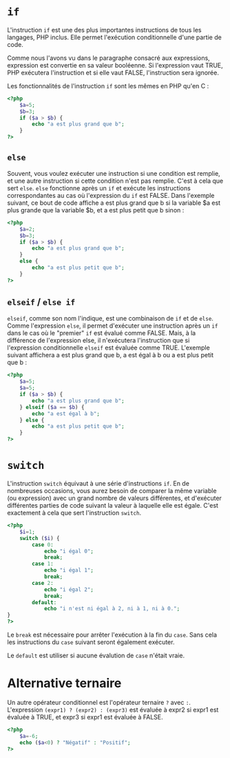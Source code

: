 # `if`

L'instruction `if` est une des plus importantes instructions de tous les langages, PHP inclus. Elle permet l'exécution conditionnelle d'une partie de code. 

Comme nous l'avons vu dans le paragraphe consacré aux expressions, expression est convertie en sa valeur booléenne. Si l'expression vaut TRUE, PHP exécutera l'instruction et si elle vaut FALSE, l'instruction sera ignorée. 

Les fonctionnalités de l'instruction `if` sont les mêmes en PHP qu'en C :

```php runnable
<?php
	$a=5;
	$b=3;
	if ($a > $b) {
		echo "a est plus grand que b";
	}
?>
```

## `else`

Souvent, vous voulez exécuter une instruction si une condition est remplie, et une autre instruction si cette condition n'est pas remplie. C'est à cela que sert `else`. `else` fonctionne après un `if` et exécute les instructions correspondantes au cas où l'expression du `if` est FALSE. Dans l'exemple suivant, ce bout de code affiche a est plus grand que b si la variable $a est plus grande que la variable $b, et a est plus petit que b sinon :

```php runnable
<?php
	$a=2;
	$b=3;
	if ($a > $b) {
		echo "a est plus grand que b";
	}
	else {
		echo "a est plus petit que b";
	}
?>
```

## `elseif` / `else if`

`elseif`, comme son nom l'indique, est une combinaison de `if` et de `else`. Comme l'expression `else`, il permet d'exécuter une instruction après un `if` dans le cas où le "premier" `if` est évalué comme FALSE. Mais, à la différence de l'expression else, il n'exécutera l'instruction que si l'expression conditionnelle `elseif` est évaluée comme TRUE. L'exemple suivant affichera a est plus grand que b, a est égal à b ou a est plus petit que b :

```php runnable
<?php
	$a=5;
	$a=5;
	if ($a > $b) {
		echo "a est plus grand que b";
	} elseif ($a == $b) {
		echo "a est égal à b";
	} else {
		echo "a est plus petit que b";
	}
?>
```

# `switch`

L'instruction `switch` équivaut à une série d'instructions `if`. En de nombreuses occasions, vous aurez besoin de comparer la même variable (ou expression) avec un grand nombre de valeurs différentes, et d'exécuter différentes parties de code suivant la valeur à laquelle elle est égale. C'est exactement à cela que sert l'instruction `switch`.

```php runnable
<?php
	$i=1;
	switch ($i) {
		case 0:
			echo "i égal 0";
			break;
		case 1:
			echo "i égal 1";
			break;
		case 2:
			echo "i égal 2";
			break;
		default:
			echo "i n'est ni égal à 2, ni à 1, ni à 0.";
}
?>
```

Le `break` est nécessaire pour arrêter l'exécution à la fin du `case`. Sans cela les instructions du `case` suivant seront également exécuter.

Le `default` est utiliser si aucune évalution de `case` n'était vraie.


# Alternative ternaire

Un autre opérateur conditionnel est l'opérateur ternaire `?` avec `:`.
L'expression `(expr1) ? (expr2) : (expr3)` est évaluée à expr2 si expr1 est évaluée à TRUE, et expr3 si expr1 est évaluée à FALSE.

```php runnable
<?php
	$a=-6;
	echo ($a<0) ? "Négatif" : "Positif";
?>
```